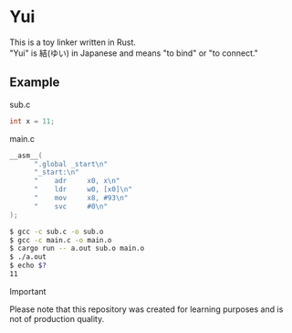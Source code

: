 # Yui
This is a toy linker written in Rust.  
"Yui" is 結(ゆい) in Japanese and means "to bind" or "to connect."

## Example

sub.c
```c
int x = 11;
```

main.c
```c
__asm__(
      ".global _start\n"
      "_start:\n"
      "    adr     x0, x\n"
      "    ldr     w0, [x0]\n"
      "    mov     x8, #93\n"
      "    svc     #0\n"
);
```

```sh
$ gcc -c sub.c -o sub.o
$ gcc -c main.c -o main.o
$ cargo run -- a.out sub.o main.o
$ ./a.out
$ echo $?
11
```

> [!IMPORTANT]
> Please note that this repository was created for learning purposes and is not of production quality.
